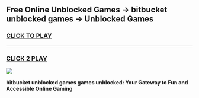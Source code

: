 
## Free Online Unblocked Games → bitbucket unblocked games → Unblocked Games
<h3>
<a href="https://premium.freeplayer.one?title=bitbucket_unblocked_games&ref=21F">CLICK TO PLAY</a></h3>
<hr>

<h3>
<a href="https://premium.freeplayer.one?title=bitbucket_unblocked_games&ref=21F">CLICK 2 PLAY</a>
  
</h3>

<a href="https://premium.freeplayer.one?title=bitbucket_unblocked_games&ref=21F/"><img src="https://clearcache.store/games.png"></a>


**bitbucket unblocked games games unblocked: Your Gateway to Fun and Accessible Online Gaming**
